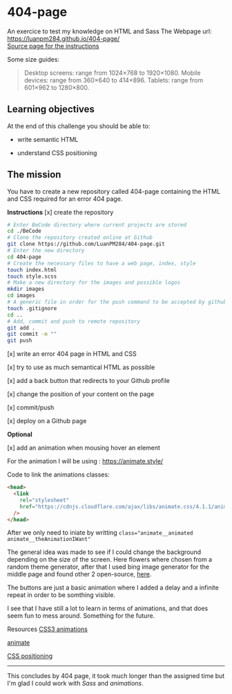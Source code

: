 # 404-page
An exercice to test my knowledge on HTML and Sass
The Webpage url: https://luanpm284.github.io/404-page/ \
[Source page for the instructions](https://github.com/becodeorg/Swartz-9/blob/main/1.The-Field/8.Html-CSS/error-404.adoc)

Some size guides: 
> Desktop screens: range from 1024×768 to 1920×1080. Mobile devices: range from 360×640 to 414×896. Tablets: range from 601×962 to 1280×800.

## Learning objectives
At the end of this challenge you should be able to:

- write semantic HTML

- understand CSS positioning

## The mission
You have to create a new repository called 404-page containing the HTML and CSS required for an error 404 page.

**Instructions**
[x] create the repository
```bash
# Enter BeCode directory where current projects are stored
cd ./BeCode
# Clone the repository created online at Github
git clone https://github.com/LuanPM284/404-page.git
# Enter the new directory
cd 404-page
# Create the necessary files to have a web page, index, style
touch index.html
touch style.scss
# Make a new directory for the images and possible logos
mkdir images
cd images
# A generic file in order for the push command to be accepted by github, avoid having empty folders
touch .gitignore
cd ..
# Add, commit and push to remote repository
git add .
git commit -m ""
git push
```

[x] write an error 404 page in HTML and CSS

[x] try to use as much semantical HTML as possible

[x] add a back button that redirects to your Github profile

[x] change the position of your content on the page

[x] commit/push

[x] deploy on a Github page

**Optional**

[x] add an animation when mousing hover an element

For the animation I will be using : https://animate.style/

Code to link the animations classes:

```HTML
<head>
  <link
    rel="stylesheet"
    href="https://cdnjs.cloudflare.com/ajax/libs/animate.css/4.1.1/animate.min.css"
  />
</head>
```

After we only need to iniate by writting `class="animate__animated animate__theAnimationIWant"`

The general idea was made to see if I could change the background depending on the size of the screen. Here flowers where chosen from a random theme generator, after that I used bing image generator for the middle page and found other 2 open-source, [here](https://www.freepik.com/free-photos-vectors/cherry-blossom).

The buttons are just a basic animation where I added a delay and a infinite repeat in order to be somthing visible. 

I see that I have still a lot to learn in terms of animations, and that does seem fun to mess around. Something for the future.


Resources
[CSS3 animations](https://www.w3schools.com/css/css3_animations.asp)

[animate](https://animate.style/)

[CSS positioning](https://learnlayout.com/position.html)

---

This concludes by 404 page, it took much longer than the assigned time but I'm glad I could work with *Sass* and *animations*. 